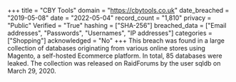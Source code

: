 +++
title = "CBY Tools"
domain = "https://cbytools.co.uk"
date_breached = "2019-05-08"
date = "2022-05-04"
record_count = "1,810"
privacy = "Public"
Verified = "True"
hashing = ["SHA-256"]
breached_data = ["Email addresses", "Passwords", "Usernames", "IP addresses"]
categories = ["Shopping"]
acknowledged = "No"
+++
This breach was found in a large collection of databases originating from various online stores using Magento, a self-hosted Ecommerce platform. In total, 85 databases were leaked. The collection was released on RaidForums by the user sqldb on March 29, 2020.
